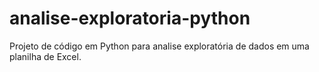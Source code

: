 # analise-exploratoria-python
 Projeto de código em Python para analise exploratória de dados em uma planilha de Excel.
